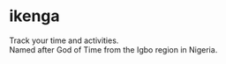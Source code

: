 # ikenga
Track your time and activities.  
Named after God of Time from the Igbo region in Nigeria.
